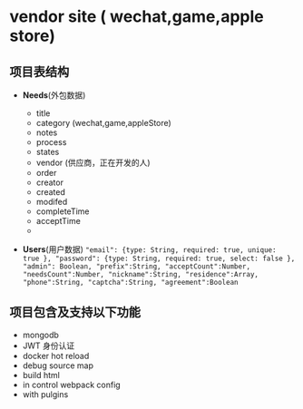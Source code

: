 # **vendor** site ( wechat,game,apple store)

## 项目表结构
- **Needs**(外包数据)
  - title
  - category (wechat,game,appleStore)
  - notes
  - process
  - states
  - vendor        (供应商，正在开发的人)
  - order
  - creator 
  - created
  - modifed
  - completeTime
  - acceptTime
  - 


- **Users**(用户数据)
  `
  "email": {type: String, required: true, unique: true },
  "password": {type: String, required: true, select: false },
	"admin": Boolean,
  "prefix":String,
  "acceptCount":Number,
  "needsCount":Number,
  "nickname":String,
  "residence":Array,
  "phone":String,
  "captcha":String,
  "agreement":Boolean
  `

## 项目包含及支持以下功能

- mongodb
- JWT 身份认证
- docker hot reload
- debug source map
- build html
- in control webpack config
- with pulgins
